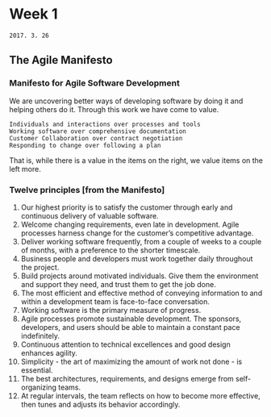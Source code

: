 # Week 1
`2017. 3. 26`

## The Agile Manifesto

### Manifesto for Agile Software Development
We are uncovering better ways of developing software by doing it and helping others do it. Through this work we have come to value.
```
Individuals and interactions over processes and tools
Working software over comprehensive documentation
Customer Collaboration over contract negotiation
Responding to change over following a plan
```
That is, while there is a value in the items on the right, we value items on the left more.

### Twelve principles [from the Manifesto]
1. Our highest priority is to satisfy the customer through early and continuous delivery of valuable software.
2. Welcome changing requirements, even late in development. Agile processes harness change for the customer’s competitive advantage.
3. Deliver working software frequently, from a couple of weeks to a couple of months, with a preference to the shorter timescale.
4. Business people and developers must work together daily throughout the project.
5. Build projects around motivated individuals. Give them the environment and support they need, and trust them to get the job done.
6. The most efficient and effective method of conveying information to and within a development team is face-to-face conversation.
7. Working software is the primary measure of progress.
8. Agile processes promote sustainable development. The sponsors, developers, and users should be able to maintain a constant pace indefinitely.
9. Continuous attention to technical excellences and good design enhances agility.
10. Simplicity - the art of maximizing the amount of work not done - is essential.
11. The best architectures, requirements, and designs emerge from self-organizing teams.
12. At regular intervals, the team reflects on how to become more effective, then tunes and adjusts its behavior accordingly.

